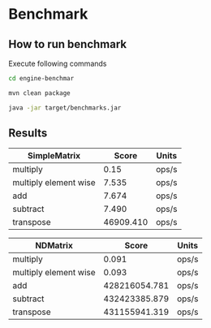 # Benchmark

## How to run benchmark
Execute following commands
```bash
cd engine-benchmar
```
```bash
mvn clean package
```
```bash
java -jar target/benchmarks.jar
```
## Results
|SimpleMatrix          |Score    |Units|
|----------------------|---------|-----|
|multiply              |0.15     |ops/s|
|multiply element wise |7.535    |ops/s|
|add                   |7.674    |ops/s|
|subtract              |7.490    |ops/s|
|transpose             |46909.410|ops/s|

|NDMatrix              |Score        |Units|
|----------------------|-------------|-----|
|multiply              |0.091        |ops/s|
|multiply element wise |0.093        |ops/s|
|add                   |428216054.781|ops/s|
|subtract              |432423385.879|ops/s|
|transpose             |431155941.319|ops/s|
